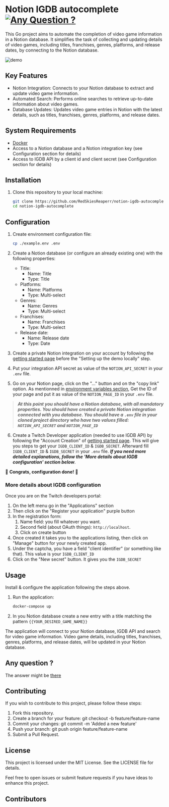 # Notion IGDB autocomplete [![Any Question ?](https://img.shields.io/badge/Reddit-FF4500?logo=reddit&logoColor=white)](https://www.reddit.com/r/Notion/comments/17dw8js/created_integration_to_automatically_fill_in/?utm_source=share&utm_medium=web2x&context=3)

This Go project aims to automate the completion of video game information in a Notion database. It simplifies the task of collecting and updating details of video games, including titles, franchises, genres, platforms, and release dates, by connecting to the Notion database.

![demo](https://github.com/RedSkiesReaperr/notion-igdb-autocomplete/assets/64477486/02de6e81-974f-4ed1-948a-e261cbd29eba)

## Key Features
- Notion Integration: Connects to your Notion database to extract and update video game information.
- Automated Search: Performs online searches to retrieve up-to-date information about video games.
- Database Updates: Updates video game entries in Notion with the latest details, such as titles, franchises, genres, platforms, and release dates.

## System Requirements
- [Docker](https://www.docker.com/products/docker-desktop/)
- Access to a Notion database and a Notion integration key (see Configuration section for details)
- Access to IGDB API by a client id and client secret (see Configuration section for details)

## Installation

1. Clone this repository to your local machine:
    ```sh
    git clone https://github.com/RedSkiesReaperr/notion-igdb-autocomplete
    cd notion-igdb-autocomplete
    ```

## Configuration

1. Create environment configuration file:
    ```sh
    cp ./example.env .env
    ```

2. Create a Notion database (or configure an already existing one) with the following properties:
    - Title:
        - Name: Title
        - Type: Title
    - Platforms:
        - Name: Platforms
        - Type: Multi-select
    - Genres:
        - Name: Genres
        - Type: Multi-select
    - Franchises:
        - Name: Franchises
        - Type: Multi-select
    - Release date:
        - Name: Release date
        - Type: Date

3. Create a private Notion integration on your account by following the [getting started page](https://developers.notion.com/docs/create-a-notion-integration#create-your-integration-in-notion) before the "Setting up the demo locally" step.

4. Put your integration API secret as value of the `NOTION_API_SECRET` in your `.env` file.

5. Go on your Notion page, click on the "..." button and on the "copy link" option. As mentionned in [environment variables section](https://developers.notion.com/docs/create-a-notion-integration#environment-variables), Get the ID of your page and put it as value of the `NOTION_PAGE_ID` in your `.env` file.

> ***At this point you should have a Notion database, with all mandatory properties. You should have created a private Notion integration connected with you database. You should have a `.env` file in your cloned project directory who have two values filled: `NOTION_API_SECRET` and `NOTION_PAGE_ID`***

6. Create a Twitch Developer application (needed to use IGDB API) by following the "Account Creation" of [getting started page](https://api-docs.igdb.com/#getting-started). This will give you steps to get your `IGDB_CLIENT_ID` & `IGDB_SECRET`. Afterward fill `IGDB_CLIENT_ID` & `IGDB_SECRET` in your `.env` file. ***If you need more detailed explanations, follow the 'More details about IGDB configuration' section below***.

🎉 **Congrats, configuration done!** 🎉

### More details about IGDB configuration
Once you are on the Twitch developers portal:
1. On the left menu go in the "Applications" section
2. Then click on the "Register your application" purple button
3. In the registration form: 
    1. Name field: you fill whatever you want.
    2. Second field (about OAuth things): `http://localhost`. 
    3. Click on create button
4. Once created it takes you to the applications listing, then click on "Manage" button for your newly created app.
5. Under the captcha, you have a field "client identifier" (or something like that). This value is your `IGDB_CLIENT_ID`
6. Click on the "New secret" button. It gives you the `IGDB_SECRET`

## Usage
Install & configure the application following the steps above.

1. Run the application:
    ```sh
    docker-compose up
    ```
2. In you Notion database create a new entry with a title matching the pattern `{{YOUR_DESIRED_GAME_NAME}}`

The application will connect to your Notion database, IGDB API and search for video game information.
Video game details, including titles, franchises, genres, platforms, and release dates, will be updated in your Notion database.

## Any question ?
The answer might be [there](https://www.reddit.com/r/Notion/comments/17dw8js/created_integration_to_automatically_fill_in/?utm_source=share&utm_medium=web2x&context=3)

## Contributing
If you wish to contribute to this project, please follow these steps:

1. Fork this repository.
2. Create a branch for your feature: git checkout -b feature/feature-name
3. Commit your changes: git commit -m 'Added a new feature'
4. Push your branch: git push origin feature/feature-name
5. Submit a Pull Request.

## License
This project is licensed under the MIT License. See the LICENSE file for details.

Feel free to open issues or submit feature requests if you have ideas to enhance this project.

## Contributors
